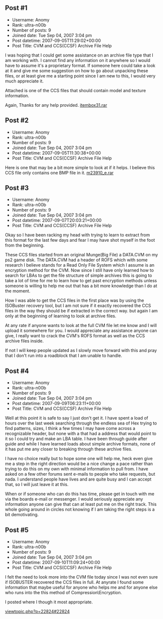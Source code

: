 ## Post #1
- Username: Anomy
- Rank: ultra-n00b
- Number of posts: 9
- Joined date: Tue Sep 04, 2007 3:04 pm
- Post datetime: 2007-09-05T11:29:02+00:00
- Post Title: CVM and CCS(CCSF) Archive File Help

I was hoping that I could get some assistance on an archive file type that I am working with. I cannot find any information on it anywhere so I would have to assume it's a proprietary format. If someone here could take a look at it and give me some suggestion on how to go about unpacking these files, or at least give me a starting point since I am new to this, I would very much appreciate it.

Attached is one of the CCS files that should contain model and texture information.

Again, Thanks for any help provided.
[itembox31.rar](https://xentaxbackup.github.io/file/1330_itembox31.rar)
## Post #2
- Username: Anomy
- Rank: ultra-n00b
- Number of posts: 9
- Joined date: Tue Sep 04, 2007 3:04 pm
- Post datetime: 2007-09-05T11:30:38+00:00
- Post Title: CVM and CCS(CCSF) Archive File Help

Here is one that may be a bit more simple to look at if it helps. I believe this CCS file only contains one BMP file in it.
[m23910_e.rar](https://xentaxbackup.github.io/file/1331_m23910_e.rar)
## Post #3
- Username: Anomy
- Rank: ultra-n00b
- Number of posts: 9
- Joined date: Tue Sep 04, 2007 3:04 pm
- Post datetime: 2007-09-07T20:03:21+00:00
- Post Title: CVM and CCS(CCSF) Archive File Help

Okay so I have been racking my head with trying to learn to extract from this format for the last few days and fear I may have shot myself in the foot from the beginning.

These CCS files started from an original Munge(Big File) a DATA.CVM on my ps2 game disk. The DATA.CVM had a header of ROFS which with some research I believe stands for a Read Only File System which I assume is an encryption method for the CVM. Now since I still have only learned how to search for LBAs to get the file structure of simple archives this is going to take a lot of time for me to learn how to get past encryption methods unless someone is willing to help me out that has a bit more knowledge than I do at the moment.

How I was able to get the CCS files in the first place was by using the ISOBuster recovery tool, but I am not sure if it exactly recovered the CCS files in the way they should be if extracted in the correct way. but again I am only at the beginning of learning to look at archive files.

At any rate if anyone wants to look at the full CVM file let me know and I will upload it somewhere for you. I would appreciate any assistance anyone can give, I really want to crack the CVM's ROFS format as well as the CCS archive files inside.

If not I will keep people updated as I slowly move forward with this and pray that I don't run into a roadblock that I am unable to handle.
## Post #4
- Username: Anomy
- Rank: ultra-n00b
- Number of posts: 9
- Joined date: Tue Sep 04, 2007 3:04 pm
- Post datetime: 2007-09-09T06:23:11+00:00
- Post Title: CVM and CCS(CCSF) Archive File Help

Well at this point it is safe to say I just don't get it. I have spent a load of hours over the last week searching through the endless sea of Hex trying to find patterns, sizes, I think a few times I may have come across a recognizable header, but none with a that had a address that would point to it so I could try and make an LBA table. I have been through guide after guide and while I have learned loads about simple archive formats, none of it has put me any closer to breaking through these archive files.

I have no choice really but to hope some one will help me, heck even give me a step in the right direction would be a nice change a pace rather than trying to do this on my own with minimal information to pull from. I have asked on a few other forums sent e-mails to people who take requests, but nada. I understand people have lives and are quite busy and I can accept that, so I will just leave it at this.

When or if someone who can do this has time, please get in touch with me via the boards e-mail or messenger. I would seriously appreciate any information anyone can give that can at least put me on the right track. This whole going around in circles not knowing if I am taking the right steps is a bit demotivating.
## Post #5
- Username: Anomy
- Rank: ultra-n00b
- Number of posts: 9
- Joined date: Tue Sep 04, 2007 3:04 pm
- Post datetime: 2007-09-10T11:09:24+00:00
- Post Title: CVM and CCS(CCSF) Archive File Help

I felt the need to look more into the CVM file today since I was not even sure if ISOBUSTER recovered the CCS files in full. At anyrate I found some information that maybe useful for anyone who helps me and for anyone else who runs into the this method of Compression\Encryption.

I posted where I though it most appropriate.

[viewtopic.php?p=22824#22824](http://forum.xentax.com/viewtopic.php?p=22824#22824)
